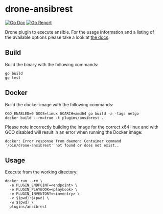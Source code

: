 # drone-ansibrest

[![Go Doc](https://godoc.org/github.com/fuku2014/drone-ansibrest?status.svg)](http://godoc.org/github.com/fuku2014/drone-ansibrest)
[![Go Report](https://goreportcard.com/badge/github.com/fuku2014/drone-ansibrest)](https://goreportcard.com/report/github.com/fuku2014/drone-ansibrest)

Drone plugin to execute ansible. For the
usage information and a listing of the available options please take a look at
[the docs](DOCS.md).

## Build

Build the binary with the following commands:

```
go build
go test
```

## Docker

Build the docker image with the following commands:

```
CGO_ENABLED=0 GOOS=linux GOARCH=amd64 go build -a -tags netgo
docker build --rm=true -t plugins/ansibrest .
```

Please note incorrectly building the image for the correct x64 linux and with
GCO disabled will result in an error when running the Docker image:

```
docker: Error response from daemon: Container command
'/bin/drone-ansibrest' not found or does not exist..
```

## Usage

Execute from the working directory:

```
docker run --rm \
  -e PLUGIN_ENDPOINT=<endpoint> \
  -e PLUGIN_PLAYBOOK=<playbook> \
  -e PLUGIN_INVENTORY=<inventry> \
  -v $(pwd):$(pwd) \
  -w $(pwd) \
  plugins/ansibrest
```
